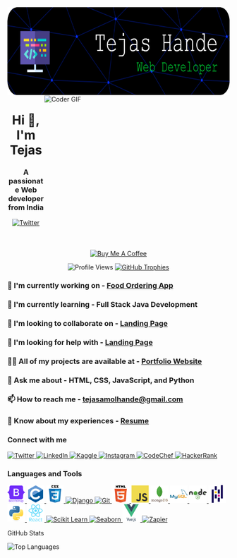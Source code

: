 <img align="center" src="GithubHeaderImage.png" alt="Coder GIF" height="200" width="100%">
<img align="right" src="https://cdn.dribbble.com/users/2131993/screenshots/4948736/thoughtworks-gif_dribbble.gif" alt="Coder GIF" width="420" height="350">

<h1 align="center">Hi 👋, I'm Tejas</h1>
<h3 align="center">A passionate Web developer from India</h3>

<p align="center">
  <a href="https://twitter.com/tejashande25" target="_blank">
    <img src="https://img.shields.io/twitter/follow/tejashande25?logo=twitter&style=for-the-badge" alt="Twitter">
  </a>
  <a href="https://www.buymeacoffee.com/tejas1">
    <img src="https://img.shields.io/badge/Buy_Me_A_Coffee-FFDD00?style=for-the-badge&logo=buy-me-a-coffee&logoColor=black" alt="Buy Me A Coffee">
  </a>
</p>

<p align="center">
  <img src="https://komarev.com/ghpvc/?username=tejhande&label=Profile%20views&color=0e75b6&style=flat" alt="Profile Views">
  <a href="https://github.com/ryo-ma/github-profile-trophy">
    <img src="https://github-profile-trophy.vercel.app/?username=tejhande" alt="GitHub Trophies">
  </a>
</p>

### 🔭 I'm currently working on - [Food Ordering App](https://windspeed.vercel.app/)

### 🌱 I'm currently learning - **Full Stack Java Development**

### 👯 I'm looking to collaborate on - [Landing Page](https://marsstrong.vercel.app/)

### 🤝 I'm looking for help with - [Landing Page](https://marsstrong.vercel.app/)

### 👨‍💻 All of my projects are available at - [Portfolio Website](https://tejashande.vercel.app/)

### 💬 Ask me about - **HTML, CSS, JavaScript, and Python**

### 📫 How to reach me - **tejasamolhande@gmail.com**

### 📄 Know about my experiences - [Resume](https://tejashande.vercel.app/assets/Resume.pdf)

### Connect with me
<p align="left">
  <a href="https://twitter.com/tejashande25" target="_blank">
    <img src="https://raw.githubusercontent.com/rahuldkjain/github-profile-readme-generator/master/src/images/icons/Social/twitter.svg" alt="Twitter" height="30" width="40">
  </a>
  <a href="https://linkedin.com/in/tejashande" target="_blank">
    <img src="https://raw.githubusercontent.com/rahuldkjain /github-profile-readme-generator/master/src/images/icons/Social/linked-in-alt.svg" alt="LinkedIn" height="30" width="40">
  </a>
  <a href="https://kaggle.com/kjdsnvkjnk" target="_blank">
    <img src="https://raw.githubusercontent.com/rahuldkjain/github-profile-readme-generator/master/src/images/icons/Social/kaggle.svg" alt="Kaggle" height="30" width="40">
  </a>
  <a href="https://instagram.com/tejas25___" target="_blank">
    <img src="https://raw.githubusercontent.com/rahuldkjain/github-profile-readme-generator/master/src/images/icons/Social/instagram.svg" alt="Instagram" height="30" width="40">
  </a>
  <a href="https://www.codechef.com/users/tejhande" target="_blank">
    <img src="https://cdn.jsdelivr.net/npm/simple-icons@3.1.0/icons/codechef.svg" alt="CodeChef" height="30" width="40">
  </a>
  <a href="https://www.hackerrank.com/tejasamolhande" target="_blank">
    <img src="https://raw.githubusercontent.com/rahuldkjain/github-profile-readme-generator/master/src/images/icons/Social/hackerrank.svg" alt="HackerRank" height="30" width="40">
  </a>
</p>

### Languages and Tools
<p align="left">
  <a href="https://getbootstrap.com" target="_blank">
    <img src="https://raw.githubusercontent.com/devicons/devicon/master/icons/bootstrap/bootstrap-plain-wordmark.svg" alt="Bootstrap" width="40" height="40">
  </a>
  <a href="https://www.cprogramming.com/" target="_blank">
    <img src="https://raw.githubusercontent.com/devicons/devicon/master/icons/c/c-original.svg" alt="C" width="40" height="40">
  </a>
  <a href="https://www.w3schools.com/css/" target="_blank">
    <img src="https://raw.githubusercontent.com/devicons/devicon/master/icons/css3/css3-original-wordmark.svg" alt="CSS3" width="40" height="40">
  </a>
  <a href="https://www.djangoproject.com/" target="_blank">
    <img src="https://cdn.worldvectorlogo.com/logos/django.svg" alt="Django" width="40" height="40">
  </a>
<!--   <a href="https://flask.palletsprojects.com/" target="_blank">
    <img src="https://www.vectorlogo.zone/logos/pocoo_flask/pocoo_flask-icon.svg" alt="Flask" width="40" height="40">
  </a> -->
  <a href="https://git-scm.com/" target="_blank">
    <img src="https://www.vectorlogo.zone/logos/git-scm/git-scm-icon.svg" alt="Git" width="40" height="40">
  </a>
  <a href="https://www.w3.org/html/" target="_blank">
    <img src="https://raw.githubusercontent.com/devicons/devicon/master/icons/html5/html5-original-wordmark.svg" alt="HTML5" width="40" height="40">
  </a>
  <a href="https://developer.mozilla.org/en-US/docs/Web/JavaScript" target="_blank">
    <img src="https://raw.githubusercontent.com/devicons/devicon/master/icons/javascript/javascript-original.svg" alt="JavaScript" width="40" height="40">
  </a>
  <a href="https://www.mongodb.com/" target="_blank">
    <img src="https://raw.githubusercontent.com/devicons/devicon/master/icons/mongodb/mongodb-original-wordmark.svg" alt="MongoDB" width="40" height="40">
  </a>
  <a href="https://www.mysql.com/" target="_blank">
    <img src="https://raw.githubusercontent.com/devicons/devicon/master/icons/mysql/mysql-original-wordmark.svg" alt="MySQL" width="40" height="40">
  </a>
  <a href="https://nodejs.org" target="_blank">
    <img src="https://raw.githubusercontent.com/devicons/devicon/master/icons/nodejs/nodejs-original-wordmark.svg" alt="Node.js" width="40" height="40">
  </a>
  <a href="https://pandas.pydata.org/" target="_blank">
    <img src="https://raw.githubusercontent.com/devicons/devicon/2ae2a900d2f041da66e950e4d48052658d850630/icons/pandas/pandas-original.svg" alt="Pandas" width="40" height="40">
</a>
<a href="https://www.python.org" target="_blank">
<img src="https://raw.githubusercontent.com/devicons/devicon/master/icons/python/python-original.svg" alt="Python" width="40" height="40">
</a>
<a href="https://reactjs.org/" target="_blank">
<img src="https://raw.githubusercontent.com/devicons/devicon/master/icons/react/react-original-wordmark.svg" alt="React" width="40" height="40">
</a>
<a href="https://scikit-learn.org/" target="_blank">
<img src="https://upload.wikimedia.org/wikipedia/commons/0/05/Scikit_learn_logo_small.svg" alt="Scikit Learn" width="40" height="40">
</a>
<a href="https://seaborn.pydata.org/" target="_blank">
<img src="https://seaborn.pydata.org/_images/logo-mark-lightbg.svg" alt="Seaborn" width="40" height="40">
</a>
<a href="https://vuejs.org/" target="_blank">
<img src="https://raw.githubusercontent.com/devicons/devicon/master/icons/vuejs/vuejs-original-wordmark.svg" alt="Vue.js" width="40" height="40">
</a>
<a href="https://zapier.com" target="_blank">
<img src="https://www.vectorlogo.zone/logos/zapier/zapier-icon.svg" alt="Zapier" width="40" height="40">
</a>
</p>
GitHub Stats
<p>
  <img align="left" src="https://github-readme-stats.vercel.app/api/top-langs?username=tejhande&show_icons=true&locale=en&layout=compact" alt="Top Languages">
<!--   <img align="center" src="https://github-readme-stats.vercel.app/api?username=tejhande&show_icons=true&locale=en" alt="GitHub Stats">
</p>
<p>
  <img align="center" src="https://github-readme-streak-stats.herokuapp.com/?user=tejhande&" alt="GitHub Streak">
</p> -->
